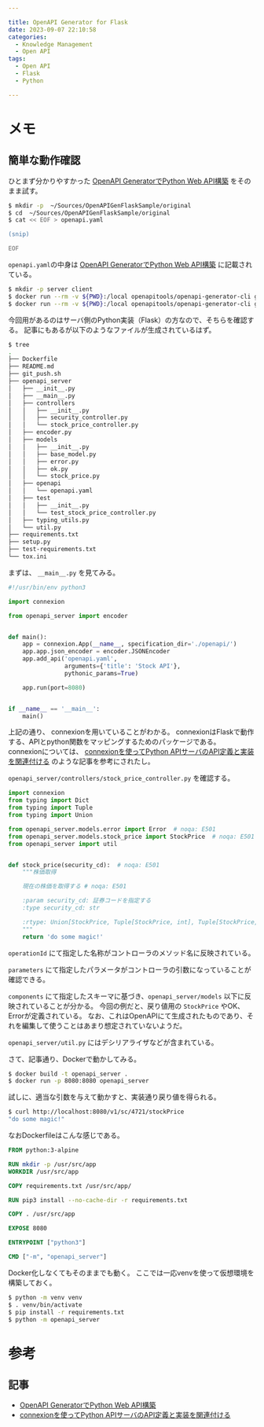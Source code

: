 ```yaml
---

title: OpenAPI Generator for Flask
date: 2023-09-07 22:10:58
categories:
  - Knowledge Management
  - Open API
tags:
  - Open API
  - Flask
  - Python

---
```


# メモ

## 簡単な動作確認

ひとまず分かりやすかった [OpenAPI GeneratorでPython Web API構築] をそのまま試す。

```bash
$ mkdir -p  ~/Sources/OpenAPIGenFlaskSample/original
$ cd  ~/Sources/OpenAPIGenFlaskSample/original
$ cat << EOF > openapi.yaml

(snip)

EOF
```
`openapi.yaml`の中身は [OpenAPI GeneratorでPython Web API構築] に記載されている。

```bash
$ mkdir -p server client
$ docker run --rm -v ${PWD}:/local openapitools/openapi-generator-cli generate -i /local/openapi.yaml -g python-flask -o /local/server
$ docker run --rm -v ${PWD}:/local openapitools/openapi-generator-cli generate -i /local/openapi.yaml -g go -o /local/client
```

今回用があるのはサーバ側のPython実装（Flask）の方なので、そちらを確認する。
記事にもあるが以下のようなファイルが生成されているはず。

```bash
$ tree
.
├── Dockerfile
├── README.md
├── git_push.sh
├── openapi_server
│   ├── __init__.py
│   ├── __main__.py
│   ├── controllers
│   │   ├── __init__.py
│   │   ├── security_controller.py
│   │   └── stock_price_controller.py
│   ├── encoder.py
│   ├── models
│   │   ├── __init__.py
│   │   ├── base_model.py
│   │   ├── error.py
│   │   ├── ok.py
│   │   └── stock_price.py
│   ├── openapi
│   │   └── openapi.yaml
│   ├── test
│   │   ├── __init__.py
│   │   └── test_stock_price_controller.py
│   ├── typing_utils.py
│   └── util.py
├── requirements.txt
├── setup.py
├── test-requirements.txt
└── tox.ini
```

まずは、 `__main__.py` を見てみる。

```python
#!/usr/bin/env python3

import connexion

from openapi_server import encoder


def main():
    app = connexion.App(__name__, specification_dir='./openapi/')
    app.app.json_encoder = encoder.JSONEncoder
    app.add_api('openapi.yaml',
                arguments={'title': 'Stock API'},
                pythonic_params=True)

    app.run(port=8080)


if __name__ == '__main__':
    main()
```

上記の通り、 connexionを用いていることがわかる。
connexionはFlaskで動作する、APIとpython関数をマッピングするためのパッケージである。
connexionについては、 [connexionを使ってPython APIサーバのAPI定義と実装を関連付ける] のような記事を参考にされたし。

`openapi_server/controllers/stock_price_controller.py` を確認する。

```python
import connexion
from typing import Dict
from typing import Tuple
from typing import Union

from openapi_server.models.error import Error  # noqa: E501
from openapi_server.models.stock_price import StockPrice  # noqa: E501
from openapi_server import util


def stock_price(security_cd):  # noqa: E501
    """株価取得

    現在の株価を取得する # noqa: E501

    :param security_cd: 証券コードを指定する
    :type security_cd: str

    :rtype: Union[StockPrice, Tuple[StockPrice, int], Tuple[StockPrice, int, Dict[str, str]]
    """
    return 'do some magic!'
```

`operationId` にて指定した名称がコントローラのメソッド名に反映されている。

`parameters` にて指定したパラメータがコントローラの引数になっていることが確認できる。

`components` にて指定したスキーマに基づき、`openapi_server/models` 以下に反映されていることが分かる。
今回の例だと、戻り値用の `StockPrice` やOK、Errorが定義されている。
なお、これはOpenAPIにて生成されたものであり、それを編集して使うことはあまり想定されていないようだ。

`openapi_server/util.py` にはデシリアライザなどが含まれている。

さて、記事通り、Dockerで動かしてみる。

```bash
$ docker build -t openapi_server .
$ docker run -p 8080:8080 openapi_server
```

試しに、適当な引数を与えて動かすと、実装通り戻り値を得られる。

```bash
$ curl http://localhost:8080/v1/sc/4721/stockPrice
"do some magic!"
```

なおDockerfileはこんな感じである。

```Dockerfile
FROM python:3-alpine

RUN mkdir -p /usr/src/app
WORKDIR /usr/src/app

COPY requirements.txt /usr/src/app/

RUN pip3 install --no-cache-dir -r requirements.txt

COPY . /usr/src/app

EXPOSE 8080

ENTRYPOINT ["python3"]

CMD ["-m", "openapi_server"]
```

Docker化しなくてもそのままでも動く。
ここでは一応venvを使って仮想環境を構築しておく。

```bash
$ python -m venv venv
$ . venv/bin/activate
$ pip install -r requirements.txt
$ python -m openapi_server
```

# 参考

## 記事

* [OpenAPI GeneratorでPython Web API構築]
* [connexionを使ってPython APIサーバのAPI定義と実装を関連付ける]

[OpenAPI GeneratorでPython Web API構築]: https://future-architect.github.io/articles/20221203a/
[connexionを使ってPython APIサーバのAPI定義と実装を関連付ける]: https://qiita.com/amuyikam/items/1454177a7030e3b3ce80





<!-- vim: set et tw=0 ts=2 sw=2: -->

